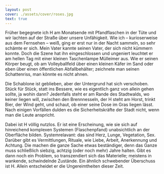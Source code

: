 ```yaml
---
layout: post
cover: ./assets/cover/roses.jpg
text: true
---
```

Früher begegnete ich H am Monatsende mit Pfandflaschen in der Tüte und wir lachten auf der Straße über unsere Unfähigkeit. Wie ich – kurioserweise aus dem Fernsehen – weiß, ging er erst nur in der Nacht sammeln, so sehr schämte er sich. Mein Vater kannte seinen Vater, der sich nicht kümmern konnte. Doch die Szene hat ihn eingeschlossen und ungeniert leuchtet er am hellen Tag mit einer kleinen Taschenlampe Mülleimer aus. Wie er seinen Körper beugt, ob am Volleyballfeld über einen kleinen Käfer im Sand oder eben über einen öffentlichen Abfallbehälter; zeichnete man seinen Schattenriss, man könnte es nicht ahnen. 

Die Schablone ist geblieben, aber der Untergrund hat sich verschoben. Stück für Stück, statt ins Bessere, wie es eigentlich ganz von allein gehen sollte, ja wohin dann? Jedenfalls steht er am Rande des Stadtwalds, wo keiner liegen will, zwischen den Brennnesseln, der H steht am Horst, trinkt Bier, der Wind geht, und schaut, ob einer seine Dose im Gras liegen lässt. Nach einigen Vorfällen dulden es die Sicherheitskräfte der Stadt nicht, wenn man die Leute anspricht.

Dabei ist H völlig nutzlos. Er ist eine Erscheinung, wie sie sich auf hinreichend komplexen Systemen (Flaschenpfand) unabsichtlich an der Oberfläche bilden. Systemrelavant: das sind Herz, Lunge, Vegetation, Sex. Darüber gibt es Vermittlungen, Rituale, wie Liebe, Arbeit, Anerkennung und Achtung. Die machen die ganze Sache etwas beständiger, denn das Ganze muss schließlich siebzig, achtzig (oder noch mehr) Jahre halten. Gibt es dann noch ein Problem, so transzendiert sich das Materielle; meistens in wankende, schwindelnde Zustände. Ein ähnlich schwebender Überschuss ist H. Allein entscheidet er die Ungereimtheiten dieser Zeit.